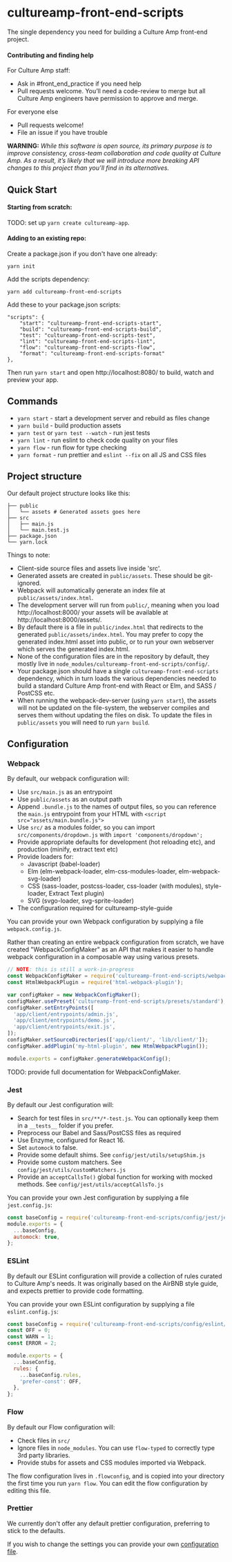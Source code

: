 # cultureamp-front-end-scripts

The single dependency you need for building a Culture Amp front-end project.

#### Contributing and finding help

For Culture Amp staff:

* Ask in #front_end_practice if you need help
* Pull requests welcome. You’ll need a code-review to merge but all Culture Amp engineers have permission to approve and merge.

For everyone else

* Pull requests welcome!
* File an issue if you have trouble

**WARNING:** _While this software is open source, its primary purpose is to improve consistency, cross-team collaboration and code quality at Culture Amp. As a result, it’s likely that we will introduce more breaking API changes to this project than you’ll find in its alternatives._

## Quick Start

#### Starting from scratch:

TODO: set up `yarn create cultureamp-app`.

#### Adding to an existing repo:

Create a package.json if you don't have one already:

    yarn init

Add the scripts dependency:

    yarn add cultureamp-front-end-scripts

Add these to your package.json scripts:

    "scripts": {
        "start": "cultureamp-front-end-scripts-start",
        "build": "cultureamp-front-end-scripts-build",
        "test": "cultureamp-front-end-scripts-test",
        "lint": "cultureamp-front-end-scripts-lint",
        "flow": "cultureamp-front-end-scripts-flow",
        "format": "cultureamp-front-end-scripts-format"
    },

Then run `yarn start` and open http://localhost:8080/ to build, watch and preview your app.

## Commands

* `yarn start` - start a development server and rebuild as files change
* `yarn build` - build production assets
* `yarn test` or `yarn test --watch` - run jest tests
* `yarn lint` - run eslint to check code quality on your files
* `yarn flow` - run flow for type checking
* `yarn format` - run prettier and `eslint --fix` on all JS and CSS files

## Project structure

Our default project structure looks like this:

```
├── public
│   └── assets # Generated assets goes here
├── src
│   ├── main.js
│   └── main.test.js
├── package.json
└── yarn.lock
```

Things to note:

* Client-side source files and assets live inside 'src'.
* Generated assets are created in `public/assets`. These should be git-ignored.
* Webpack will automatically generate an index file at `public/assets/index.html`.
* The development server will run from `public/`, meaning when you load http://localhost:8000/ your assets will be available at http://localhost:8000/assets/.
* By default there is a file in `public/index.html` that redirects to the generated `public/assets/index.html`. You may prefer to copy the generated index.html asset into public, or to run your own webserver which serves the generated index.html.
* None of the configuration files are in the repository by default, they mostly live in `node_modules/cultureamp-front-end-scripts/config/`.
* Your package.json should have a single `cultureamp-front-end-scripts` dependency, which in turn loads the various dependencies needed to build a standard Culture Amp front-end with React or Elm, and SASS / PostCSS etc.
* When running the webpack-dev-server (using `yarn start`), the assets will not be updated on the file-system, the webserver compiles and serves them without updating the files on disk. To update the files in `public/assets` you will need to run `yarn build`.

## Configuration

### Webpack

By default, our webpack configuration will:

* Use `src/main.js` as an entrypoint
* Use `public/assets` as an output path
* Append `.bundle.js` to the names of output files, so you can reference the `main.js` entrypoint from your HTML with `<script src="assets/main.bundle.js">`
* Use `src/` as a modules folder, so you can import `src/components/dropdown.js` with `import 'components/dropdown';`
* Provide appropriate defaults for development (hot reloading etc), and production (minify, extract text etc)
* Provide loaders for:
  * Javascript (babel-loader)
  * Elm (elm-webpack-loader, elm-css-modules-loader, elm-webpack-svg-loader)
  * CSS (sass-loader, postcss-loader, css-loader (with modules), style-loader, Extract Text plugin)
  * SVG (svgo-loader, svg-sprite-loader)
* The configuration required for cultureamp-style-guide

You can provide your own Webpack configuration by supplying a file `webpack.config.js`.

Rather than creating an entire webpack configuration from scratch, we have created "WebpackConfigMaker" as an API that makes it easier to handle webpack configuration in a composable way using various presets.

```javascript
// NOTE: this is still a work-in-progress
const WebpackConfigMaker = require('cultureamp-front-end-scripts/webpack-config-maker');
const HtmlWebpackPlugin = require('html-webpack-plugin');

var configMaker = new WebpackConfigMaker();
configMaker.usePreset('cultureamp-front-end-scripts/presets/standard');
configMaker.setEntryPoints([
  'app/client/entrypoints/admin.js',
  'app/client/entrypoints/demo.js',
  'app/client/entrypoints/exit.js',
]);
configMaker.setSourceDirectories(['app/client/', 'lib/client/']);
configMaker.addPlugin('my-html-plugin', new HtmlWebpackPlugin());

module.exports = configMaker.generateWebpackConfig();
```

TODO: provide full documentation for WebpackConfigMaker.

### Jest

By default our Jest configuration will:

* Search for test files in `src/**/*-test.js`. You can optionally keep them in a `__tests__` folder if you prefer.
* Preprocess our Babel and Sass/PostCSS files as required
* Use Enzyme, configured for React 16.
* Set `automock` to false.
* Provide some default shims. See `config/jest/utils/setupShim.js`
* Provide some custom matchers. See `config/jest/utils/customMatchers.js`
* Provide an `acceptCallsTo()` global function for working with mocked methods. See `config/jest/utils/acceptCallsTo.js`

You can provide your own Jest configuration by supplying a file `jest.config.js`:

```javascript
const baseConfig = require('cultureamp-front-end-scripts/config/jest/jest.config.js');
module.exports = {
  ...baseConfig,
  automock: true,
};
```

### ESLint

By default our ESLint configuration will provide a collection of rules curated to Culture Amp's needs.
It was originally based on the AirBNB style guide, and expects prettier to provide code formatting.

You can provide your own ESLint configuration by supplying a file `eslint.config.js`:

```javascript
const baseConfig = require('cultureamp-front-end-scripts/config/eslint/eslint.config.js');
const OFF = 0;
const WARN = 1;
const ERROR = 2;

module.exports = {
  ...baseConfig,
  rules: {
    ...baseConfig.rules,
    'prefer-const': OFF,
  },
};
```

### Flow

By default our Flow configuration will:

* Check files in `src/`
* Ignore files in `node_modules`. You can use `flow-typed` to correctly type 3rd party libraries.
* Provide stubs for assets and CSS modules imported via Webpack.

The flow configuration lives in `.flowconfig`, and is copied into your directory the first time you run `yarn flow`.
You can edit the flow configuration by editing this file.

### Prettier

We currently don't offer any default prettier configuration, preferring to stick to the defaults.

If you wish to change the settings you can provide your own [configuration file](https://prettier.io/docs/en/configuration.html).
